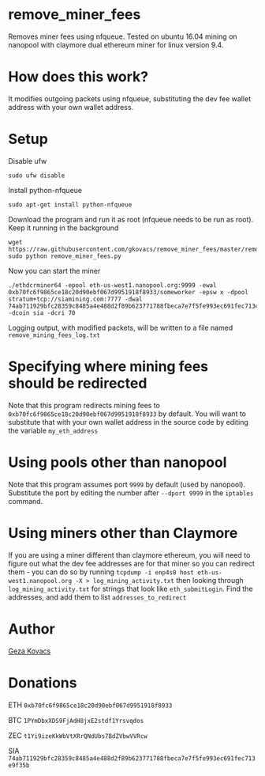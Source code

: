 # remove_miner_fees

Removes miner fees using nfqueue. Tested on ubuntu 16.04 mining on nanopool with claymore dual ethereum miner for linux version 9.4.

# How does this work?

It modifies outgoing packets using nfqueue, substituting the dev fee wallet address with your own wallet address.

# Setup

Disable ufw

```
sudo ufw disable
```

Install python-nfqueue

```
sudo apt-get install python-nfqueue
```

Download the program and run it as root (nfqueue needs to be run as root). Keep it running in the background

```
wget https://raw.githubusercontent.com/gkovacs/remove_miner_fees/master/remove_mining_fees.py
sudo python remove_miner_fees.py
```

Now you can start the miner

```
./ethdcrminer64 -epool eth-us-west1.nanopool.org:9999 -ewal 0xb70fc6f9865ce18c20d90ebf067d9951918f8933/someworker -epsw x -dpool stratum+tcp://siamining.com:7777 -dwal 74ab711929bfc28359c8485a4e488d2f89b623771788fbeca7e7f5fe993ec691fec713e9f35b.someworker -dcoin sia -dcri 70
```

Logging output, with modified packets, will be written to a file named `remove_mining_fees_log.txt`

# Specifying where mining fees should be redirected

Note that this program redirects mining fees to `0xb70fc6f9865ce18c20d90ebf067d9951918f8933` by default. You will want to substitute that with your own wallet address in the source code by editing the variable `my_eth_address`

# Using pools other than nanopool

Note that this program assumes port `9999` by default (used by nanopool). Substitute the port by editing the number after `--dport 9999` in the `iptables` command.

# Using miners other than Claymore

If you are using a miner different than claymore ethereum, you will need to figure out what the dev fee addresses are for that miner so you can redirect them - you can do so by running `tcpdump -i enp4s0 host eth-us-west1.nanopool.org -X > log_mining_activity.txt` then looking through `log_mining_activity.txt` for strings that look like `eth_submitLogin`. Find the addresses, and add them to list `addresses_to_redirect`

# Author

[Geza Kovacs](https://github.com/gkovacs/)

# Donations

ETH `0xb70fc6f9865ce18c20d90ebf067d9951918f8933`

BTC `1PYmDbxXDS9FjAdH8jxE2stdf1Yrsvqdos`

ZEC `t1Yi9izeKkWbVtXRrQNdUbs7BdZVbwVVRcw`

SIA `74ab711929bfc28359c8485a4e488d2f89b623771788fbeca7e7f5fe993ec691fec713e9f35b`
